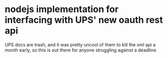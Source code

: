 # nodejs implementation for interfacing with UPS' new oauth rest api

UPS docs are trash, and it was pretty uncool of them to kill the xml api a month early, so this is out there for anyone struggling against a deadline.
